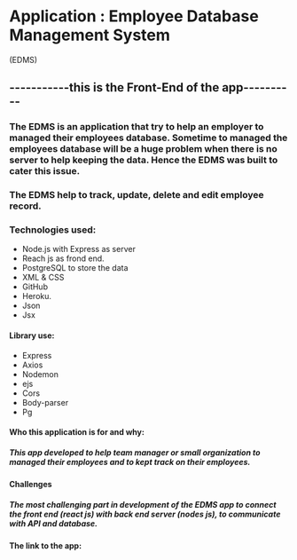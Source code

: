 

# Application : Employee Database Management System 
(EDMS)

## -----------this is the Front-End of the app----------

### The EDMS is an application that try to help an employer to managed their employees database. Sometime to managed the employees database will be a huge problem when there is no server to help keeping the data. Hence the EDMS was built to cater this issue.
### The EDMS help to track, update, delete and edit employee record. 

### Technologies used:
- Node.js with Express as server 
- Reach js as frond end.
-	PostgreSQL to store the data
-	XML & CSS
-	GitHub
-	Heroku. 
-	Json
-	Jsx
#### Library use:
-	Express
-	Axios
-	Nodemon
-	ejs
-	Cors
-	Body-parser
-	Pg


#### Who this application is for and why:
##### This app developed to help team manager or small organization  to managed their employees and to kept track on their employees. 
 
#### Challenges
##### The most challenging part in development of the  EDMS app to connect the front end (react js) with back end server (nodes js), to communicate with API and database.

#### The link to the app: 

